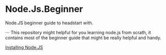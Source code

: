 # Node.Js.Beginner
Node.JS beginner guide to headstart with.

⋅⋅⋅ This repository might helpful for you learning node.js from scrath, it contains most of the beginner guide that might be really helpful and handy.

[Installing Node.JS](https://github.com/BalajiJBcs/NOde.Js.Beginner)
